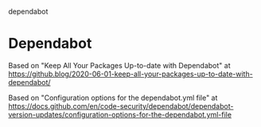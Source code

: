 dependabot
# Dependabot

Based on "Keep All Your Packages Up-to-date with Dependabot" at https://github.blog/2020-06-01-keep-all-your-packages-up-to-date-with-dependabot/

Based on "Configuration options for the dependabot.yml file" at https://docs.github.com/en/code-security/dependabot/dependabot-version-updates/configuration-options-for-the-dependabot.yml-file
